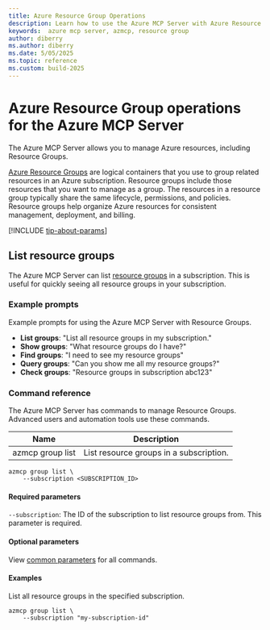 ```yaml
---
title: Azure Resource Group Operations
description: Learn how to use the Azure MCP Server with Azure Resource Groups.
keywords:  azure mcp server, azmcp, resource group
author: diberry
ms.author: diberry
ms.date: 5/05/2025
ms.topic: reference
ms.custom: build-2025
---
```

# Azure Resource Group operations for the Azure MCP Server

The Azure MCP Server allows you to manage Azure resources, including Resource Groups.

[Azure Resource Groups](/azure/azure-resource-manager/management/overview) are logical containers that you use to group related resources in an Azure subscription. Resource groups include those resources that you want to manage as a group. The resources in a resource group typically share the same lifecycle, permissions, and policies. Resource groups help organize Azure resources for consistent management, deployment, and billing.

[!INCLUDE [tip-about-params](../includes/commands/parameter-consideration.md)]

## List resource groups

The Azure MCP Server can list [resource groups](/azure/cloud-adoption-framework/ready/azure-setup-guide/organize-resources) in a subscription. This is useful for quickly seeing all resource groups in your subscription.

### Example prompts

Example prompts for using the Azure MCP Server with Resource Groups.

- **List groups**: "List all resource groups in my subscription."
- **Show groups**: "What resource groups do I have?"
- **Find groups**: "I need to see my resource groups"
- **Query groups**: "Can you show me all my resource groups?"
- **Check groups**: "Resource groups in subscription abc123"

### Command reference

The Azure MCP Server has commands to manage Resource Groups. Advanced users and automation tools use these commands.

| Name            | Description               |
|-----------------|--------------------------|
| azmcp group list | List resource groups in a subscription.|

```console
azmcp group list \
    --subscription <SUBSCRIPTION_ID>
```

#### Required parameters

`--subscription`: The ID of the subscription to list resource groups from. This parameter is required.
 
#### Optional parameters

View [common parameters](./azure-mccp-server-operations.md#common-parameters-across-services) for all commands.

#### Examples

List all resource groups in the specified subscription.

```console
azmcp group list \
    --subscription "my-subscription-id"
```
